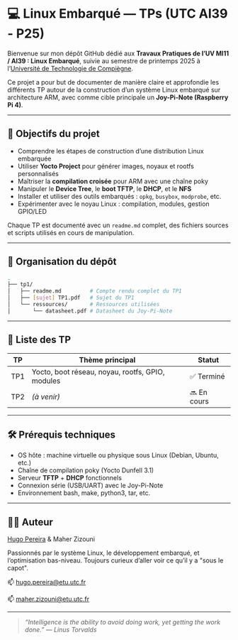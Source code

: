 # 💻 Linux Embarqué — TPs (UTC AI39 - P25)

Bienvenue sur mon dépôt GitHub dédié aux **Travaux Pratiques de l’UV MI11 / AI39 : Linux Embarqué**, suivie au semestre de printemps 2025 à l’[Université de Technologie de Compiègne](https://www.utc.fr).

Ce projet a pour but de documenter de manière claire et approfondie les différents TP autour de la construction d’un système Linux embarqué sur architecture ARM, avec comme cible principale un **Joy-Pi-Note (Raspberry Pi 4)**.

---

## 🎯 Objectifs du projet

* Comprendre les étapes de construction d’une distribution Linux embarquée
* Utiliser **Yocto Project** pour générer images, noyaux et rootfs personnalisés
* Maîtriser la **compilation croisée** pour ARM avec une chaîne poky
* Manipuler le **Device Tree**, le **boot TFTP**, le **DHCP**, et le **NFS**
* Installer et utiliser des outils embarqués : `opkg`, `busybox`, `modprobe`, etc.
* Expérimenter avec le noyau Linux : compilation, modules, gestion GPIO/LED

Chaque TP est documenté avec un `readme.md` complet, des fichiers sources et scripts utilisés en cours de manipulation.

---

## 📂 Organisation du dépôt

```bash
.
├── tp1/
│   ├── readme.md         # Compte rendu complet du TP1
│   ├── [sujet] TP1.pdf   # Sujet du TP1
│   └── ressources/       # Ressources utilisées
│       └── datasheet.pdf # Datasheet du Joy-Pi-Note
```

---

## 🧪 Liste des TP

| TP  | Thème principal                                  | Statut      |
| --- | ------------------------------------------------ | ----------- |
| TP1 | Yocto, boot réseau, noyau, rootfs, GPIO, modules | ✅ Terminé   |
| TP2 | *(à venir)*                                      | 🔜 En cours |
---

## 🛠 Prérequis techniques

* OS hôte : machine virtuelle ou physique sous Linux (Debian, Ubuntu, etc.)
* Chaîne de compilation poky (Yocto Dunfell 3.1)
* Serveur **TFTP** + **DHCP** fonctionnels
* Connexion série (USB/UART) avec le Joy-Pi-Note
* Environnement bash, make, python3, tar, etc.

---

## 👨‍💻 Auteur

[Hugo Pereira](https://github.com/tigrou23) & Maher Zizouni

Passionnés par le système Linux, le développement embarqué, et l’optimisation bas-niveau.
Toujours curieux d’aller voir ce qu’il y a "sous le capot".

📫 [hugo.pereira@etu.utc.fr](mailto:hugo.pereira@etu.utc.fr)

📫 [maher.zizouni@etu.utc.fr](mailto:maher.zizouni@etu.utc.fr)

---

> *“Intelligence is the ability to avoid doing work, yet getting the work done.” — Linus Torvalds*
